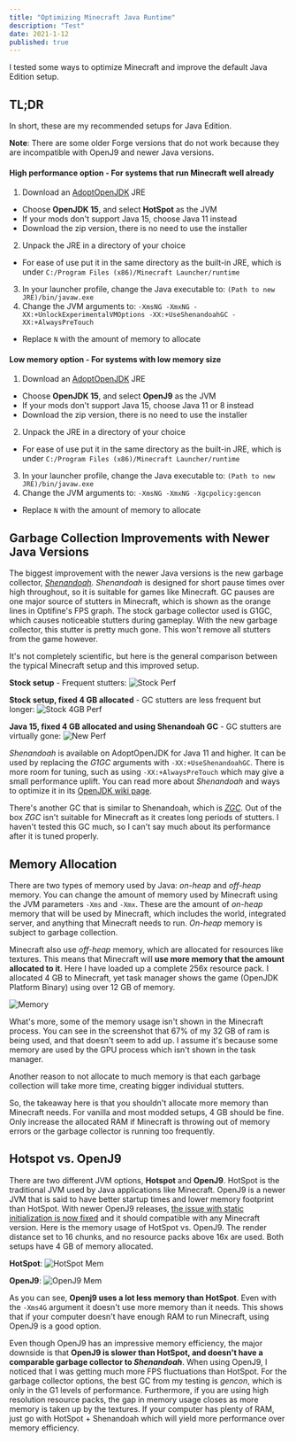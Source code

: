 ```yaml
---
title: "Optimizing Minecraft Java Runtime"
description: "Test"
date: 2021-1-12
published: true
---
```


I tested some ways to optimize Minecraft and improve the default Java Edition setup.

## TL;DR

In short, these are my recommended setups for Java Edition.

**Note**: There are some older Forge versions that do not work because they are incompatible with OpenJ9 and newer Java versions.

#### High performance option - For systems that run Minecraft well already

1. Download an [AdoptOpenJDK](https://adoptopenjdk.net/releases.html) JRE

- Choose **OpenJDK 15**, and select **HotSpot** as the JVM
- If your mods don't support Java 15, choose Java 11 instead
- Download the zip version, there is no need to use the installer

2. Unpack the JRE in a directory of your choice

- For ease of use put it in the same directory as the built-in JRE, which is under `C:/Program Files (x86)/Minecraft Launcher/runtime`

3. In your launcher profile, change the Java executable to: `(Path to new JRE)/bin/javaw.exe`
4. Change the JVM arguments to: `-XmsNG -XmxNG -XX:+UnlockExperimentalVMOptions -XX:+UseShenandoahGC -XX:+AlwaysPreTouch`

- Replace `N` with the amount of memory to allocate

#### Low memory option - For systems with low memory size

1. Download an [AdoptOpenJDK](https://adoptopenjdk.net/releases.html) JRE

- Choose **OpenJDK 15**, and select **OpenJ9** as the JVM
- If your mods don't support Java 15, choose Java 11 or 8 instead
- Download the zip version, there is no need to use the installer

2. Unpack the JRE in a directory of your choice

- For ease of use put it in the same directory as the built-in JRE, which is under `C:/Program Files (x86)/Minecraft Launcher/runtime`

3. In your launcher profile, change the Java executable to: `(Path to new JRE)/bin/javaw.exe`
4. Change the JVM arguments to: `-XmsNG -XmxNG -Xgcpolicy:gencon`

- Replace `N` with the amount of memory to allocate

## Garbage Collection Improvements with Newer Java Versions

The biggest improvement with the newer Java versions is the new garbage collector, _[Shenandoah](https://wiki.openjdk.java.net/display/shenandoah/Main)_. _Shenandoah_ is designed for short pause times over high throughout, so it is suitable for games like Minecraft. GC pauses are one major source of stutters in Minecraft, which is shown as the orange lines in Optifine's FPS graph. The stock garbage collector used is G1GC, which causes noticeable stutters during gameplay. With the new garbage collector, this stutter is pretty much gone. This won't remove all stutters from the game however.

It's not completely scientific, but here is the general comparison between the typical Minecraft setup and this improved setup.

**Stock setup** - Frequent stutters:
![Stock Perf](/assets/optimizing-minecraft-java-runtime/perf2.png)

**Stock setup, fixed 4 GB allocated** - GC stutters are less frequent but longer:
![Stock 4GB Perf](/assets/optimizing-minecraft-java-runtime/perf3.png)

**Java 15, fixed 4 GB allocated and using Shenandoah GC** - GC stutters are virtually gone:
![New Perf](/assets/optimizing-minecraft-java-runtime/perf1.png)

_Shenandoah_ is available on AdoptOpenJDK for Java 11 and higher. It can be used by replacing the _G1GC_ arguments with `-XX:+UseShenandoahGC`. There is more room for tuning, such as using `-XX:+AlwaysPreTouch` which may give a small performance uplift. You can read more about _Shenandoah_ and ways to optimize it in its [OpenJDK wiki page](https://wiki.openjdk.java.net/display/shenandoah/Main).

There's another GC that is similar to Shenandoah, which is _[ZGC](https://wiki.openjdk.java.net/display/zgc/Main)_. Out of the box _ZGC_ isn't suitable for Minecraft as it creates long periods of stutters. I haven't tested this GC much, so I can't say much about its performance after it is tuned properly.

## Memory Allocation

There are two types of memory used by Java: _on-heap_ and _off-heap_ memory. You can change the amount of memory used by Minecraft using the JVM parameters `-Xms` and `-Xmx`. These are the amount of _on-heap_ memory that will be used by Minecraft, which includes the world, integrated server, and anything that Minecraft needs to run. _On-heap_ memory is subject to garbage collection.

Minecraft also use _off-heap_ memory, which are allocated for resources like textures. This means that Minecraft will **use more memory that the amount allocated to it**. Here I have loaded up a complete 256x resource pack. I allocated 4 GB to Minecraft, yet task manager shows the game (OpenJDK Platform Binary) using over 12 GB of memory.

![Memory](/assets/optimizing-minecraft-java-runtime/mem.png)

What's more, some of the memory usage isn't shown in the Minecraft process. You can see in the screenshot that 67% of my 32 GB of ram is being used, and that doesn't seem to add up. I assume it's because some memory are used by the GPU process which isn't shown in the task manager.

Another reason to not allocate to much memory is that each garbage collection will take more time, creating bigger individual stutters.

So, the takeaway here is that you shouldn't allocate more memory than Minecraft needs. For vanilla and most modded setups, 4 GB should be fine. Only increase the allocated RAM if Minecraft is throwing out of memory errors or the garbage collector is running too frequently.

## Hotspot vs. OpenJ9

There are two different JVM options, **Hotspot** and **OpenJ9**. HotSpot is the traditional JVM used by Java applications like Minecraft. OpenJ9 is a newer JVM that is said to have better startup times and lower memory footprint than HotSpot. With newer OpenJ9 releases, [the issue with static initialization is now fixed](https://github.com/iczero/fabric-openj9compat) and it should compatible with any Minecraft version. Here is the memory usage of HotSpot vs. OpenJ9. The render distance set to 16 chunks, and no resource packs above 16x are used. Both setups have 4 GB of memory allocated.

**HotSpot**:
![HotSpot Mem](/assets/optimizing-minecraft-java-runtime/memtest2.png)

**OpenJ9**:
![OpenJ9 Mem](/assets/optimizing-minecraft-java-runtime/memtest1.png)

As you can see, **Openj9 uses a lot less memory than HotSpot**. Even with the `-Xms4G` argument it doesn't use more memory than it needs. This shows that if your computer doesn't have enough RAM to run Minecraft, using OpenJ9 is a good option.

Even though OpenJ9 has an impressive memory efficiency, the major downside is that **OpenJ9 is slower than HotSpot, and doesn't have a comparable garbage collector to _Shenandoah_**. When using OpenJ9, I noticed that I was getting much more FPS fluctuations than HotSpot. For the garbage collector options, the best GC from my testing is _gencon_, which is only in the G1 levels of performance. Furthermore, if you are using high resolution resource packs, the gap in memory usage closes as more memory is taken up by the textures. If your computer has plenty of RAM, just go with HotSpot + Shenandoah which will yield more performance over memory efficiency.
